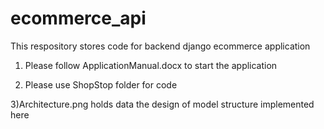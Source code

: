 # ecommerce_api
This respository stores code for backend django ecommerce application


1) Please follow ApplicationManual.docx to start the application

2) Please use ShopStop folder for code

3)Architecture.png holds data the design of model structure implemented here
